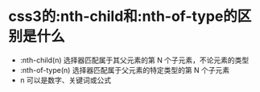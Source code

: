 # css3的:nth-child和:nth-of-type的区别是什么

- :nth-child(n) 选择器匹配属于其父元素的第 N 个子元素，不论元素的类型
- :nth-of-type(n) 选择器匹配属于父元素的特定类型的第 N 个子元素
- n 可以是数字、关键词或公式